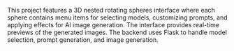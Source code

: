 This project features a 3D nested rotating spheres interface where each sphere contains menu items for selecting models, customizing prompts, and applying effects for AI image generation. The interface provides real-time previews of the generated images. The backend uses Flask to handle model selection, prompt generation, and image generation.